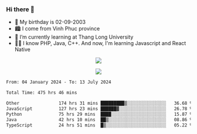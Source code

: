 ### Hi there 👋
- 🎂 My birthday is 02-09-2003
- 🏙️ I come from Vinh Phuc province
- 🌱 I’m currently learning at Thang Long University
- 🧑‍💻 I know PHP, Java, C++. And now, I'm learning Javascript and React Native
<p align="center"><img src="https://github-readme-stats.vercel.app/api?username=tmquang0209&show_icons=true&theme=gradient"></p>
<p align="center"><img src="https://github-readme-stats.vercel.app/api/top-langs/?username=tmquang0209&hide=scss,css&langs_count=10"></p>
<!--START_SECTION:waka-->

```txt
From: 04 January 2024 - To: 13 July 2024

Total Time: 475 hrs 46 mins

Other               174 hrs 31 mins █████████▒░░░░░░░░░░░░░░░   36.68 %
JavaScript          127 hrs 23 mins ██████▓░░░░░░░░░░░░░░░░░░   26.78 %
Python              75 hrs 29 mins  ████░░░░░░░░░░░░░░░░░░░░░   15.87 %
Java                42 hrs 10 mins  ██▒░░░░░░░░░░░░░░░░░░░░░░   08.86 %
TypeScript          24 hrs 51 mins  █▒░░░░░░░░░░░░░░░░░░░░░░░   05.22 %
```

<!--END_SECTION:waka-->
